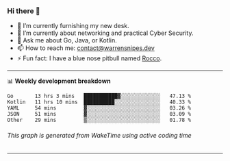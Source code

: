 ### Hi there 👋

- 🔭 I’m currently furnishing my new desk.
- 🌱 I’m currently about networking and practical Cyber Security.
- 💬 Ask me about Go, Java, or Kotlin.
- 📫 How to reach me: contact@warrensnipes.dev
- ⚡ Fun fact: I have a blue nose pitbull named [Rocco](https://i.imgur.com/iLsSCKu.jpg).

-------

📊 **Weekly development breakdown**
<!--START_SECTION:waka-->
```text
Go       13 hrs 3 mins   ███████████▓░░░░░░░░░░░░░   47.13 % 
Kotlin   11 hrs 10 mins  ██████████░░░░░░░░░░░░░░░   40.33 % 
YAML     54 mins         ▓░░░░░░░░░░░░░░░░░░░░░░░░   03.26 % 
JSON     51 mins         ▓░░░░░░░░░░░░░░░░░░░░░░░░   03.09 % 
Other    29 mins         ▒░░░░░░░░░░░░░░░░░░░░░░░░   01.78 % 
```
<!--END_SECTION:waka-->
###### *This graph is generated from WakeTime using active coding time*
-------
